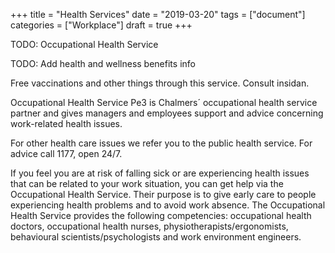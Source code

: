 +++
title = "Health Services"
date  = "2019-03-20"
tags = ["document"]
categories = ["Workplace"]
draft = true
+++

TODO: Occupational Health Service

TODO: Add health and wellness benefits info


Free vaccinations and other things through this service. Consult insidan.

Occupational Health Service
Pe3 is Chalmers´ occupational health service partner and gives managers and employees support and advice concerning work-related health issues.

For other health care issues we refer you to the public health service. For advice call 1177, open 24/7.

If you feel you are at risk of falling sick or are experiencing health issues that can be related to your work situation, you can get help via the Occupational Health Service. Their purpose is to give early care to people experiencing health problems and to avoid work absence. The Occupational Health Service provides the following competencies: occupational health doctors, occupational health nurses, physiotherapists/ergonomists, behavioural scientists/psychologists and work environment engineers.
